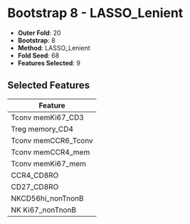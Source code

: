 # Bootstrap 8 - LASSO_Lenient

- **Outer Fold**: 20
- **Bootstrap**: 8
- **Method**: LASSO_Lenient
- **Fold Seed**: 68
- **Features Selected**: 9

## Selected Features

| Feature |
|---------|
| Tconv memKi67_CD3 |
| Treg memory_CD4 |
| Tconv memCCR6_Tconv |
| Tconv memCCR4_mem |
| Tconv memKi67_mem |
| CCR4_CD8RO |
| CD27_CD8RO |
| NKCD56hi_nonTnonB |
| NK Ki67_nonTnonB |
